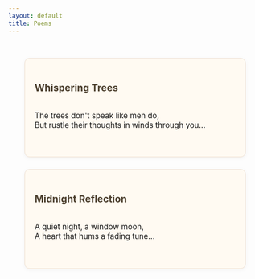 ```yaml
---
layout: default
title: Poems
---
```


<style>
.poem-grid {
  display: grid;
  grid-template-columns: repeat(auto-fit, minmax(260px, 1fr));
  gap: 1.5rem;
  padding: 2rem;
}

.poem-card {
  background-color: #fffaf2;
  border: 1px solid #f0e1d2;
  border-radius: 10px;
  padding: 1.2rem;
  box-shadow: 0 2px 8px rgba(0,0,0,0.05);
}

.poem-card h3 {
  margin-bottom: 0.5rem;
  font-size: 1.2rem;
  color: #4b3e2d;
}

.poem-card p {
  font-size: 0.95rem;
  white-space: pre-wrap;
}
</style>

<div class="poem-grid">
  <div class="poem-card">
    <h3>Whispering Trees</h3>
    <p>
The trees don't speak like men do,  
But rustle their thoughts in winds through you...
    </p>
  </div>

  <div class="poem-card">
    <h3>Midnight Reflection</h3>
    <p>
A quiet night, a window moon,  
A heart that hums a fading tune...
    </p>
  </div>

  <!-- Add more poems similarly -->
</div>
